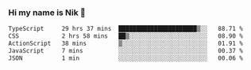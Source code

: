 ### Hi my name is Nik 👋

<!--
**NikDoe/NikDoe** is a ✨ _special_ ✨ repository because its `README.md` (this file) appears on your GitHub profile.

Here are some ideas to get you started:

- 🔭 I’m currently working on ...
- 🌱 I’m currently learning ...
- 👯 I’m looking to collaborate on ...
- 🤔 I’m looking for help with ...
- 💬 Ask me about ...
- 📫 How to reach me: ...
- 😄 Pronouns: ...
- ⚡ Fun fact: ...
-->

<!--START_SECTION:waka-->

```txt
TypeScript     29 hrs 37 mins  ██████████████████████▒░░   88.71 %
CSS            2 hrs 58 mins   ██▒░░░░░░░░░░░░░░░░░░░░░░   08.90 %
ActionScript   38 mins         ▒░░░░░░░░░░░░░░░░░░░░░░░░   01.91 %
JavaScript     7 mins          ░░░░░░░░░░░░░░░░░░░░░░░░░   00.37 %
JSON           1 min           ░░░░░░░░░░░░░░░░░░░░░░░░░   00.06 %
```

<!--END_SECTION:waka-->
